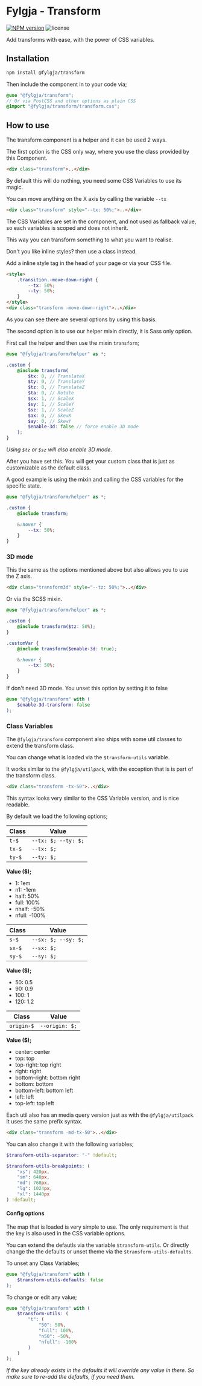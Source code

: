 # Fylgja - Transform

[![NPM version](https://img.shields.io/npm/v/@fylgja/transform)](https://www.npmjs.org/package/@fylgja/transform)
![license](https://img.shields.io/github/license/fylgja/fylgja)

Add transforms with ease, with the power of CSS variables.

## Installation

```bash
npm install @fylgja/transform
```

Then include the component in to your code via;

```scss
@use "@fylgja/transform";
// Or via PostCSS and other options as plain CSS
@import "@fylgja/transform/transform.css";
```

## How to use

The transform component is a helper and it can be used 2 ways.

The first option is the CSS only way,
where you use the class provided by this Component.

```html
<div class="transform">..</div>
```

By default this will do nothing, you need some CSS Variables to use its magic.

You can move anything on the X axis by calling the variable `--tx`

```html
<div class="transform" style="--tx: 50%;">..</div>
```

The CSS Variables are set in the component, and not used as fallback value,
so each variables is scoped and does not inherit.

This way you can transform something to what you want to realise.

Don't you like inline styles? then use a class instead.

Add a inline style tag in the head of your page or via your CSS file.

```html
<style>
    .transition.-move-down-right {
        --tx: 50%;
        --ty: 50%;
    }
</style>
<div class="transform -move-down-right">..</div>
```

As you can see there are several options by using this basis.

The second option is to use our helper mixin directly, it is Sass only option.

First call the helper and then use the mixin `transform`;

```scss
@use "@fylgja/transform/helper" as *;

.custom {
    @include transform(
        $tx: 0, // TranslateX
        $ty: 0, // TranslateY
        $tz: 0, // TranslateZ
        $ta: 0, // Rotate
        $sx: 1, // ScaleX
        $sy: 1, // ScaleY
        $sz: 1, // ScaleZ
        $ax: 0, // SkewX
        $ay: 0, // SkewY
        $enable-3d: false // force enable 3D mode
    );
}
```

_Using `$tz` or `$sz` will also enable 3D mode._

After you have set this.
You will get your custom class that is just as customizable as the default class.

A good example is using the mixin
and calling the CSS variables for the specific state.


```scss
@use "@fylgja/transform/helper" as *;

.custom {
    @include transform;

    &:hover {
        --tx: 50%;
    }
}
```

### 3D mode

This the same as the options mentioned above but also allows you to use the Z axis.

```html
<div class="transform3d" style="--tz: 50%;">..</div>
```

Or via the SCSS mixin.

```scss
@use "@fylgja/transform/helper" as *;

.custom {
    @include transform($tz: 50%);
}

.customVar {
    @include transform($enable-3d: true);

    &:hover {
        --tx: 50%;
    }
}
```

If don't need 3D mode.
You unset this option by setting it to false

```scss
@use "@fylgja/transform" with (
    $enable-3d-transform: false
);
```

### Class Variables

The `@fylgja/transform` component also ships with some util classes
to extend the transform class.

You can change what is loaded via the `$transform-utils` variable.

It works similar to the `@fylgja/utilpack`,
with the exception that is is part of the transform class.

```html
<div class="transform -tx-50">..</div>
```

This syntax looks very similar to the CSS Variable version,
and is nice readable.

By default we load the following options;

| Class  | Value               |
| ------ | ------------------- |
| `t-$`  | `--tx: $; --ty: $;` |
| `tx-$` | `--tx: $;`          |
| `ty-$` | `--ty: $;`          |

**Value ($);**

- 1: 1em
- n1: -1em
- half: 50%
- full: 100%
- nhalf: -50%
- nfull: -100%

| Class  | Value               |
| ------ | ------------------- |
| `s-$`  | `--sx: $; --sy: $;` |
| `sx-$` | `--sx: $;`          |
| `sy-$` | `--sy: $;`          |

**Value ($);**

- 50: 0.5
- 90: 0.9
- 100: 1
- 120: 1.2

| Class      | Value          |
| ---------- | -------------- |
| `origin-$` | `--origin: $;` |

**Value ($);**

- center: center
- top: top
- top-right: top right
- right: right
- bottom-right: bottom right
- bottom: bottom
- bottom-left: bottom left
- left: left
- top-left: top left

Each util also has an media query version just as with the `@fylgja/utilpack`.
It uses the same prefix syntax.

```html
<div class="transform -md-tx-50">..</div>
```

You can also change it with the following variables;

```scss
$transform-utils-separator: "-" !default;

$transform-utils-breakpoints: (
    "xs": 420px,
    "sm": 640px,
    "md": 768px,
    "lg": 1024px,
    "xl": 1440px
) !default;
```

#### Config options

The map that is loaded is very simple to use.
The only  requirement is that the key is also used in the CSS variable options.

You can extend the defautls via the variable `$transform-utils`.
Or directly change the the defaults or unset theme via the `$transform-utils-defaults`.

To unset any Class Variables;

```scss
@use "@fylgja/transform" with (
    $transform-utils-defaults: false
);
```

To change or edit any value;

```scss
@use "@fylgja/transform" with (
    $transform-utils: (
        "t": (
            "50": 50%,
            "full": 100%,
            "n50": -50%,
            "nfull": -100%
        )
    )
);
```

_If the key already exists in the defaults it will override any value in there._
_So make sure to re-add the defaults, if you need them._
